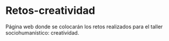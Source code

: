 # Retos-creatividad
Página web donde se colocarán los retos realizados para el taller sociohumanístico: creatividad.
